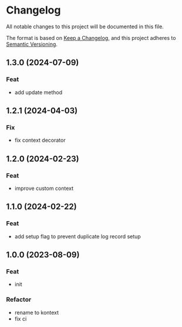 # Changelog

All notable changes to this project will be documented in this file.

The format is based on [Keep a Changelog](https://keepachangelog.com/en/1.0.0/),
and this project adheres to [Semantic Versioning](https://semver.org/spec/v2.0.0.html).

## 1.3.0 (2024-07-09)

### Feat

- add update method

## 1.2.1 (2024-04-03)

### Fix

- fix context decorator

## 1.2.0 (2024-02-23)

### Feat

- improve custom context

## 1.1.0 (2024-02-22)

### Feat

- add setup flag to prevent duplicate log record setup

## 1.0.0 (2023-08-09)

### Feat

- init

### Refactor

- rename to kontext
- fix ci
